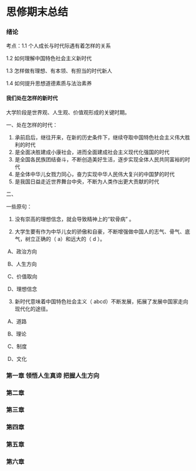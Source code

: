 # 思修期末总结

### 绪论

考点：1.1 个人成长与时代际遇有着怎样的关系

1.2 如何理解中国特色社会主义新时代

1.3 怎样做有理想、有本领、有担当的时代新人

1.4 如何提升思想道德素质与法治素养



#### 我们处在怎样的新时代

大学阶段是世界观、人生观、价值观形成的关键时期。 



一、处在怎样的时代：

1. 承前启后，继往开来，在新的历史条件下，继续夺取中国特色社会主义伟大胜利的时代
2. 是全面决胜建成小康社会，进而全面建成社会主义现代化强国的时代
3. 是全国各民族团结奋斗，不断创造美好生活，逐步实现全体人民共同富裕的时代
4. 是全体中华儿女戮力同心，奋力实现中华人民伟大复兴的中国梦的时代
5. 是我国日益走近世界舞台中央，不断为人类作出更大贡献的时代



二、



一些原句：

1. 没有崇高的理想信念，就会导致精神上的“软骨病” 。

2. 大学生要有作为中华儿女的骄傲和自豪，不断增强做中国人的志气、骨气、底气，树立正确的（ a）和远大的（ d ）。

​	A、政治方向

​	B、人生方向

​	C、价值取向

​	D、理想信念 

3.  新时代意味着中国特色社会主义（ abcd）不断发展，拓展了发展中国家走向现代化的途径。 

​	A、道路  

​	B、理论  

​	C、制度  

​	D、文化



### 第一章 领悟人生真谛 把握人生方向



### 第二章 

### 第三章

### 第四章

### 第五章

### 第六章